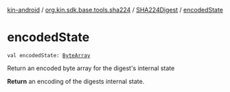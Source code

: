 [kin-android](../../index.md) / [org.kin.sdk.base.tools.sha224](../index.md) / [SHA224Digest](index.md) / [encodedState](./encoded-state.md)

# encodedState

`val encodedState: `[`ByteArray`](https://kotlinlang.org/api/latest/jvm/stdlib/kotlin/-byte-array/index.html)

Return an encoded byte array for the digest's internal state

**Return**
an encoding of the digests internal state.

